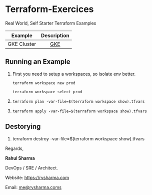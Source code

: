 # Terraform-Exercices
Real World, Self Starter Terraform Examples

<center>

| Example        | Description  |
| ------------- |:-------------:|
| GKE Cluster      | [GKE](/GKE)|

</center>

## Running an Example

1. First you need to setup a workspaces, so isolate env better.

    `terraform workspace new prod`

    `terraform workspace select prod`
2. `terraform plan -var-file=$(terraform workspace show).tfvars`
3. `terraform apply -var-file=$(terraform workspace show).tfvars`

## Destorying

1. terraform destroy -var-file=$(terraform workspace show).tfvars

Regards,

<b>Rahul Sharma</b>

DevOps / SRE / Architect.

Website: https://rvsharma.com

Email:  me@rvsharma.coms
